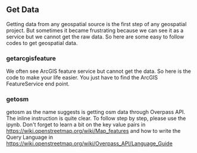 ## Get Data
Getting data from any geospatial source is the first step of any geospatial project. But sometimes it became frustrating because we can see it as a service but we cannot get the raw data. So here are some easy to follow codes to get geospatial data.

### getarcgisfeature
We often see ArcGIS feature service but cannot get the data. So here is the code to make your life easier. You just have to find the ArcGIS FeatureService end point.

### getosm
getosm as the name suggests is getting osm data through Overpass API. The inline instruction is quite clear. To follow step by step, please use the ipynb. Don't forget to learn a bit on the key value pairs in https://wiki.openstreetmap.org/wiki/Map_features and how to write the Query Language in https://wiki.openstreetmap.org/wiki/Overpass_API/Language_Guide
